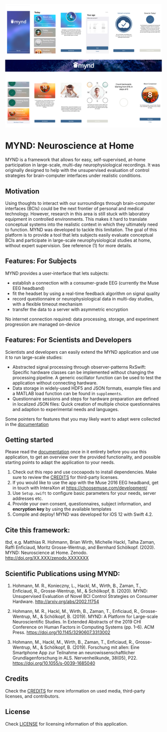 ![screenshots](./screenshots.jpg)

# MYND: Neuroscience at Home
MYND is a framework that allows for easy, self-supervised, at-home participation in large-scale, multi-day neurophysiological recordings. It was originally designed to help with the unsupervised evaluation of control strategies for brain-computer interfaces under realistic conditions.

## Motivation
Using thoughts to interact with our surroundings through brain-computer interfaces (BCIs) could be the next frontier of personal and medical technology. However, research in this area is still stuck with laboratory equipment in controlled environments. This makes it hard to translate conceptual systems into the realistic context in which they ultimately need to function. MYND was developed to tackle this limitation. The goal of this platform is to provide a tool that lets subjects easily evaluate conceptual BCIs and participate in large-scale neurophysiological studies at home, without expert supervision. See reference (1) for more details.

## Features: For Subjects
MYND provides a user-interface that lets subjects:
- establish a connection with a consumer-grade EEG (currently the Muse EEG headband)
- fit the headset by using a real-time feedback algorithm on signal quality
- record questionnaire or neurophysiological data in multi-day studies, with a flexible timeout mechanism
- transfer the data to a server with asymmetric encryption

No internet connection required: data processing, storage, and experiment progression are managed on-device

## Features: For Scientists and Developers
Scientists and developers can easily extend the MYND application and use it to run large-scale studies:
- Abstracted signal processing through observer-patterns RxSwift: Specific hardware classes can be implemented without changing the processing pipeline. A generic oscillator function can be used to test the application without connecting hardware.
- Data storage in widely-used HDF5 and JSON formats, example files and a MATLAB load function can be found in `supplements`.
- Questionnaire sessions and steps for hardware preparation are defined in localized JSON files: Quick creation of multiple choice questionnaires and adaption to experimental needs and languages.

Some pointers for features that you may likely want to adapt were collected in the [documentation](./docs/index.md)

## Getting started
Please read the [documentation](./docs/index.md) once in it entirety before you use this application, to get an overview over the provided functionality, and possible starting points to adapt the application to your needs.

1. Check out this repo and use cocoapods to install dependencies. Make sure to review the [CREDITS](./CREDITS.md) for third-party licenses.
3. If you would like to use the app with the Muse 2016 EEG headband, get in touch with InteraXon at https://choosemuse.com/development/
4. Use `Setup.swift` to configure basic parameters for your needs, server addresses etc. 
5. Provide your own consent, questionnaires, subject information, and __encryption key__ by using the available templates
5. Compile and deploy! MYND was developed for iOS 12 with Swift 4.2.

## Cite this framework:
*tbd*, e.g. Matthias R. Hohmann, Brian Wirth, Michelle Hackl, Talha Zaman, Raffi Enficiaud, Moritz Grosse-Wentrup, and Bernhard Schölkopf. (2020). MYND: Neuroscience at Home. Zenodo. http://doi.org/XX.XXX/zenodo.XXXXXXX

## Scientific Publications using MYND:
1. Hohmann, M. R., Konieczny, L., Hackl, M., Wirth, B., Zaman, T., Enficiaud, R., Grosse-Wentrup, M., & Schölkopf, B. (2020). MYND: Unsupervised Evaluation of Novel BCI Control Strategies on Consumer Hardware. http://arxiv.org/abs/2002.11754

2. Hohmann, M. R., Hackl, M., Wirth, B., Zaman, T., Enficiaud, R., Grosse-Wentrup, M., & Schölkopf, B. (2019). MYND: A Platform for Large-scale Neuroscientific Studies. In Extended Abstracts of the 2019 CHI Conference on Human Factors in Computing Systems (pp. 1–6). ACM Press. https://doi.org/10.1145/3290607.3313002

3. Hohmann, M., Hackl, M., Wirth, B., Zaman, T., Enficiaud, R., Grosse-Wentrup, M., & Schölkopf, B. (2019). Forschung mit allen: Eine Smartphone App zur Teilnahme an neurowissenschaftlicher Grundlagenforschung in ALS. Nervenheilkunde, 38(05), P22. https://doi.org/10.1055/s-0039-1685040

## Credits
Check the [CREDITS](./CREDITS.md) for more information on used media, third-party licenses, and contributors.

## License
Check [LICENSE](./LICENSE.md) for licensing information of this application.